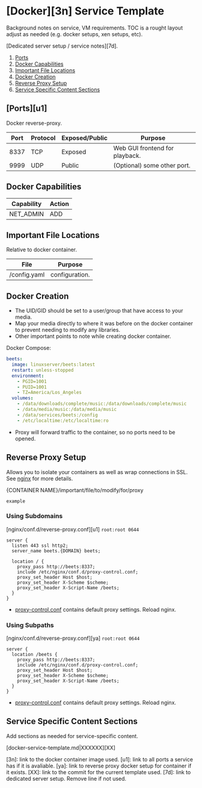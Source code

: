 [Docker][3n] Service Template
=============================
Background notes on service, VM requirements. TOC is a rought layout adjust as
needed (e.g. docker setups, xen setups, etc).

[Dedicated server setup / service notes][7d].

1. [Ports](#ports)
1. [Docker Capabilities](#docker-capabilities)
1. [Important File Locations](#important-file-locations)
1. [Docker Creation](#docker-creation)
1. [Reverse Proxy Setup](#reverse-proxy-setup)
1. [Service Specific Content Sections](#service-specific-content-sections)

[Ports][u1]
-----------
Docker reverse-proxy.

| Port | Protocol | Exposed/Public | Purpose                        |
|------|----------|----------------|--------------------------------|
| 8337 | TCP      | Exposed        | Web GUI frontend for playback. |
| 9999 | UDP      | Public         | (Optional) some other port.    |

Docker Capabilities
-------------------

| Capability | Action |
|------------|--------|
| NET_ADMIN  | ADD    |

Important File Locations
------------------------
Relative to docker container.

| File         | Purpose        |
|--------------|----------------|
| /config.yaml | configuration. |

Docker Creation
---------------
* The UID/GID should be set to a user/group that have access to your media.
* Map your media directly to where it was before on the docker container to
  prevent needing to modify any libraries.
* Other important points to note while creating docker container.

Docker Compose:
```yaml
beets:
  image: linuxserver/beets:latest
  restart: unless-stopped
  environment:
    - PGID=1001
    - PUID=1001
    - TZ=America/Los_Angeles
  volumes:
    - /data/downloads/complete/music:/data/downloads/complete/music
    - /data/media/music:/data/media/music
    - /data/services/beets:/config
    - /etc/localtime:/etc/localtime:ro
```
* Proxy will forward traffic to the container, so no ports need to be opened.

Reverse Proxy Setup
-------------------
Allows you to isolate your containers as well as wrap connections in SSL. See
[nginx][ref3k] for more details.

{CONTAINER NAME}/important/file/to/modify/for/proxy
```text
example
```

### Using Subdomains
[nginx/conf.d/reverse-proxy.conf][u1] `root:root 0644`
```nginx
server {
  listen 443 ssl http2;
  server_name beets.{DOMAIN} beets;

  location / {
    proxy_pass http://beets:8337;
    include /etc/nginx/conf.d/proxy-control.conf;
    proxy_set_header Host $host;
    proxy_set_header X-Scheme $scheme;
    proxy_set_header X-Script-Name /beets;
  }
}
```
* [proxy-control.conf][refdk] contains default proxy settings. Reload nginx.

### Using Subpaths
[nginx/conf.d/reverse-proxy.conf][ya] `root:root 0644`
```nginx
server {
  location /beets {
    proxy_pass http://beets:8337;
    include /etc/nginx/conf.d/proxy-control.conf;
    proxy_set_header Host $host;
    proxy_set_header X-Scheme $scheme;
    proxy_set_header X-Script-Name /beets;
  }
}
```
* [proxy-control.conf][refdk] contains default proxy settings. Reload nginx.

Service Specific Content Sections
---------------------------------
Add sections as needed for service-specific content.

[docker-service-template.md|XXXXXX][XX]

[3n]: link to the docker container image used.
[u1]: link to all ports a service has if it is avaliable.
[ya]: link to reverse proxy docker setup for container if it exists.
[XX]: link to the commit for the current template used.
[7d]: link to dedicated server setup. Remove line if not used.

[refdk]: ../nginx/proxy-control.conf
[ref3k]: ../nginx/README.md